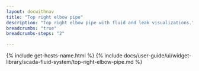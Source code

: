 ```yaml
---
layout: docwithnav
title: "Top right elbow pipe"
description: "Top right elbow pipe with fluid and leak visualizations."
breadcrumbs: "true"
breadcrumbs-steps: "2"

---
```

{% include get-hosts-name.html %}
{% include docs/user-guide/ui/widget-library/scada-fluid-system/top-right-elbow-pipe.md %}

